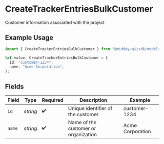 # CreateTrackerEntriesBulkCustomer

Customer information associated with the project

## Example Usage

```typescript
import { CreateTrackerEntriesBulkCustomer } from "@midday-ai/sdk/models/operations";

let value: CreateTrackerEntriesBulkCustomer = {
  id: "customer-1234",
  name: "Acme Corporation",
};
```

## Fields

| Field                                | Type                                 | Required                             | Description                          | Example                              |
| ------------------------------------ | ------------------------------------ | ------------------------------------ | ------------------------------------ | ------------------------------------ |
| `id`                                 | *string*                             | :heavy_check_mark:                   | Unique identifier of the customer    | customer-1234                        |
| `name`                               | *string*                             | :heavy_check_mark:                   | Name of the customer or organization | Acme Corporation                     |